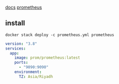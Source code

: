 [docs](https://github.com/prometheus-operator/kube-prometheus)
[prometheus](https://github.com/prometheus-operator/kube-prometheus)


## install
`docker stack deploy -c prometheus.yml prometheus`
```yaml
version: "3.8"
services:
  app:
    image: prom/prometheus:latest
    ports:
      - "9090:9090"
    environment:
      TZ: Asia/Riyadh
```
